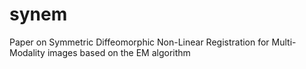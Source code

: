 synem
=====

Paper on Symmetric Diffeomorphic Non-Linear Registration for Multi-Modality images based on the EM algorithm
